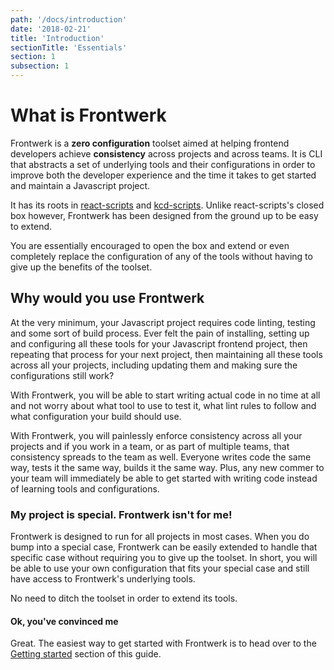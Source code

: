 ```yaml
---
path: '/docs/introduction'
date: '2018-02-21'
title: 'Introduction'
sectionTitle: 'Essentials'
section: 1
subsection: 1
---
```


# What is Frontwerk

Frontwerk is a **zero configuration** toolset aimed at helping frontend developers achieve **consistency** across projects and across teams. It is CLI that abstracts a set of underlying tools and their configurations in order to improve both the developer experience and the time it takes to get started and maintain a Javascript project.

It has its roots in [react-scripts][react-scripts] and [kcd-scripts][kcd-scripts]. Unlike react-scripts's closed box however, Frontwerk has been designed from the ground up to be easy to extend.

You are essentially encouraged to open the box and extend or even completely replace the configuration of any of the tools without having to give up the benefits of the toolset.

## Why would you use Frontwerk

At the very minimum, your Javascript project requires code linting, testing and some sort of build process. Ever felt the pain of installing, setting up and configuring all these tools for your Javascript frontend project, then repeating that process for your next project, then maintaining all these tools across all your projects, including updating them and making sure the configurations still work?

With Frontwerk, you will be able to start writing actual code in no time at all and not worry about what tool to use to test it, what lint rules to follow and what configuration your build should use.

With Frontwerk, you will painlessly enforce consistency across all your projects and if you work in a team, or as part of multiple teams, that consistency spreads to the team as well. Everyone writes code the same way, tests it the same way, builds it the same way. Plus, any new commer to your team will immediately be able to get started with writing code instead of learning tools and configurations.

### My project is special. Frontwerk isn't for me!

Frontwerk is designed to run for all projects in most cases. When you do bump into a special case, Frontwerk can be easily extended to handle that specific case without requiring you to give up the toolset. In short, you will be able to use your own configuration that fits your special case and still have access to Frontwerk's underlying tools.

No need to ditch the toolset in order to extend its tools.

#### Ok, you've convinced me

Great. The easiest way to get started with Frontwerk is to head over to the [Getting started][getting-started] section of this guide.

[getting-started]: /docs/quick-start
[react-scripts]: https://www.npmjs.com/package/react-scripts
[kcd-scripts]: https://www.npmjs.com/package/kcd-scripts
